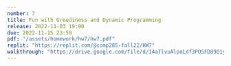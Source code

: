 ```yaml
---
number: 7
title: Fun with Greediness and Dynamic Programming
release: 2022-11-03 19:00
due: 2022-11-15 23:59
pdf: "/assets/homework/hw7/hw7.pdf"
replit: "https://replit.com/@comp285-fall22/HW7"
walkthrough: "https://drive.google.com/file/d/14aTlvuAlpoLdf3POSFD89O1yFXovHHM4/view?usp=sharing"
---
```

